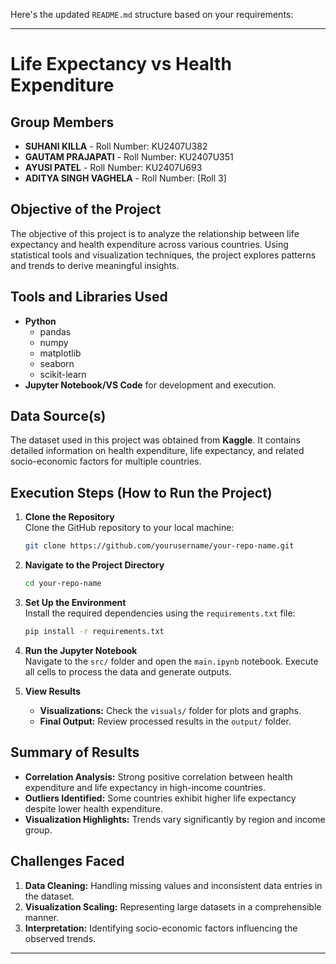 Here's the updated `README.md` structure based on your requirements:

---

# Life Expectancy vs Health Expenditure

## Group Members
- **SUHANI KILLA** - Roll Number: KU2407U382 
- **GAUTAM PRAJAPATI** - Roll Number: KU2407U351 
- **AYUSI PATEL** - Roll Number: KU2407U693
- **ADITYA SINGH VAGHELA** - Roll Number: [Roll 3]
## Objective of the Project
The objective of this project is to analyze the relationship between life expectancy and health expenditure across various countries. Using statistical tools and visualization techniques, the project explores patterns and trends to derive meaningful insights.

## Tools and Libraries Used
- **Python**  
  - pandas  
  - numpy  
  - matplotlib  
  - seaborn  
  - scikit-learn  
- **Jupyter Notebook/VS Code** for development and execution.

## Data Source(s)
The dataset used in this project was obtained from **Kaggle**. It contains detailed information on health expenditure, life expectancy, and related socio-economic factors for multiple countries.

## Execution Steps (How to Run the Project)
1. **Clone the Repository**  
   Clone the GitHub repository to your local machine:  
   ```bash
   git clone https://github.com/yourusername/your-repo-name.git
   ```
2. **Navigate to the Project Directory**  
   ```bash
   cd your-repo-name
   ```
3. **Set Up the Environment**  
   Install the required dependencies using the `requirements.txt` file:  
   ```bash
   pip install -r requirements.txt
   ```
4. **Run the Jupyter Notebook**  
   Navigate to the `src/` folder and open the `main.ipynb` notebook. Execute all cells to process the data and generate outputs.

5. **View Results**  
   - **Visualizations:** Check the `visuals/` folder for plots and graphs.  
   - **Final Output:** Review processed results in the `output/` folder.

## Summary of Results
- **Correlation Analysis:** Strong positive correlation between health expenditure and life expectancy in high-income countries.  
- **Outliers Identified:** Some countries exhibit higher life expectancy despite lower health expenditure.  
- **Visualization Highlights:** Trends vary significantly by region and income group.

## Challenges Faced
1. **Data Cleaning:** Handling missing values and inconsistent data entries in the dataset.  
2. **Visualization Scaling:** Representing large datasets in a comprehensible manner.  
3. **Interpretation:** Identifying socio-economic factors influencing the observed trends.

---

